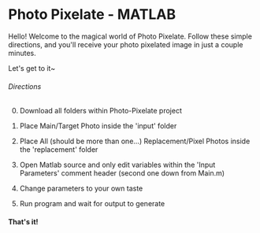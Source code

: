 <h1> Photo Pixelate - MATLAB </h1>

Hello! Welcome to the magical world of Photo Pixelate. 
Follow these simple directions, and you'll receive your 
photo pixelated image in just a couple minutes. 

Let's get to it~

<h6>Directions</h6>

0. Download all folders within Photo-Pixelate project

1. Place Main/Target Photo inside the 'input' folder

2. Place All (should be more than one...) Replacement/Pixel Photos inside the 'replacement' folder

3. Open Matlab source and only edit variables within the 'Input Parameters' comment header (second one down from Main.m)

4. Change parameters to your own taste

5. Run program and wait for output to generate

<h4>That's it!</h4>
